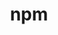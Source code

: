 ---
title: "npm"
layout: cache
categories: [package, develop-2025-01-26]
meta: {"versions": ["9.3.1"], "compilers": ["gcc@=10.5.0", "gcc@=11.1.0", "gcc@=11.4.0", "gcc@=13.3.0", "gcc@=9.4.0", "oneapi@=2024.2.1"], "oss": ["centos7", "rhel8", "ubuntu20.04", "ubuntu22.04"], "platforms": ["linux"], "targets": ["aarch64", "neoverse_v2", "ppc64le", "x86_64_v3"], "stacks": ["data-vis-sdk", "developer-tools-aarch64-linux-gnu", "developer-tools-x86_64_v3-linux-gnu", "e4s", "e4s-neoverse-v2", "e4s-oneapi", "e4s-power", "root"], "num_specs": 13, "num_specs_by_stack": {"root": 13, "developer-tools-x86_64_v3-linux-gnu": 1, "developer-tools-aarch64-linux-gnu": 1, "e4s-power": 1, "data-vis-sdk": 1, "e4s-neoverse-v2": 2, "e4s": 3, "e4s-oneapi": 4}}
spec_details: [{"hash": "gfsdt5gu2ehpzyf354x6zaozkp6qnnbe", "compiler": "gcc@=10.5.0", "versions": ["9.3.1"], "os": "centos7", "platform": "linux", "target": "x86_64_v3", "variants": ["build_system=generic"], "stacks": ["root", "developer-tools-x86_64_v3-linux-gnu"], "size": "-", "tarball": "https://binaries.spack.io/develop-2025-01-26/build_cache/linux-centos7-x86_64_v3/gcc-10.5.0/npm-9.3.1/linux-centos7-x86_64_v3-gcc-10.5.0-npm-9.3.1-gfsdt5gu2ehpzyf354x6zaozkp6qnnbe.spack"}, {"hash": "3mdp4czu2ljorwuc7x22gdqungkeigkf", "compiler": "gcc@=13.3.0", "versions": ["9.3.1"], "os": "rhel8", "platform": "linux", "target": "aarch64", "variants": ["build_system=generic"], "stacks": ["root", "developer-tools-aarch64-linux-gnu"], "size": "-", "tarball": "https://binaries.spack.io/develop-2025-01-26/build_cache/linux-rhel8-aarch64/gcc-13.3.0/npm-9.3.1/linux-rhel8-aarch64-gcc-13.3.0-npm-9.3.1-3mdp4czu2ljorwuc7x22gdqungkeigkf.spack"}, {"hash": "kzcickokw4qtcrwcgpbvjjxmwnzfqahb", "compiler": "gcc@=9.4.0", "versions": ["9.3.1"], "os": "ubuntu20.04", "platform": "linux", "target": "ppc64le", "variants": ["build_system=generic"], "stacks": ["root", "e4s-power"], "size": "-", "tarball": "https://binaries.spack.io/develop-2025-01-26/build_cache/linux-ubuntu20.04-ppc64le/gcc-9.4.0/npm-9.3.1/linux-ubuntu20.04-ppc64le-gcc-9.4.0-npm-9.3.1-kzcickokw4qtcrwcgpbvjjxmwnzfqahb.spack"}, {"hash": "cvtwmiysnanee7ckrncnyg3dkylc7gux", "compiler": "gcc@=11.1.0", "versions": ["9.3.1"], "os": "ubuntu20.04", "platform": "linux", "target": "x86_64_v3", "variants": ["build_system=generic"], "stacks": ["data-vis-sdk", "root"], "size": "-", "tarball": "https://binaries.spack.io/develop-2025-01-26/build_cache/linux-ubuntu20.04-x86_64_v3/gcc-11.1.0/npm-9.3.1/linux-ubuntu20.04-x86_64_v3-gcc-11.1.0-npm-9.3.1-cvtwmiysnanee7ckrncnyg3dkylc7gux.spack"}, {"hash": "rl3zrujbkriuxvr5iotabpfwppm3ktuw", "compiler": "gcc@=11.4.0", "versions": ["9.3.1"], "os": "ubuntu22.04", "platform": "linux", "target": "neoverse_v2", "variants": ["build_system=generic"], "stacks": ["root", "e4s-neoverse-v2"], "size": "-", "tarball": "https://binaries.spack.io/develop-2025-01-26/build_cache/linux-ubuntu22.04-neoverse_v2/gcc-11.4.0/npm-9.3.1/linux-ubuntu22.04-neoverse_v2-gcc-11.4.0-npm-9.3.1-rl3zrujbkriuxvr5iotabpfwppm3ktuw.spack"}, {"hash": "cha4cm7j7tedvyspnewxojmsh7zdkus7", "compiler": "gcc@=11.4.0", "versions": ["9.3.1"], "os": "ubuntu22.04", "platform": "linux", "target": "neoverse_v2", "variants": ["build_system=generic"], "stacks": ["root", "e4s-neoverse-v2"], "size": "-", "tarball": "https://binaries.spack.io/develop-2025-01-26/build_cache/linux-ubuntu22.04-neoverse_v2/gcc-11.4.0/npm-9.3.1/linux-ubuntu22.04-neoverse_v2-gcc-11.4.0-npm-9.3.1-cha4cm7j7tedvyspnewxojmsh7zdkus7.spack"}, {"hash": "flcx7wsmccgalv3mvatd53l26fae3wc3", "compiler": "gcc@=11.4.0", "versions": ["9.3.1"], "os": "ubuntu22.04", "platform": "linux", "target": "x86_64_v3", "variants": ["build_system=generic"], "stacks": ["root", "e4s"], "size": "-", "tarball": "https://binaries.spack.io/develop-2025-01-26/build_cache/linux-ubuntu22.04-x86_64_v3/gcc-11.4.0/npm-9.3.1/linux-ubuntu22.04-x86_64_v3-gcc-11.4.0-npm-9.3.1-flcx7wsmccgalv3mvatd53l26fae3wc3.spack"}, {"hash": "maj7boek5oqcyaairbbpbyy2tncze3jy", "compiler": "gcc@=11.4.0", "versions": ["9.3.1"], "os": "ubuntu22.04", "platform": "linux", "target": "x86_64_v3", "variants": ["build_system=generic"], "stacks": ["root", "e4s"], "size": "-", "tarball": "https://binaries.spack.io/develop-2025-01-26/build_cache/linux-ubuntu22.04-x86_64_v3/gcc-11.4.0/npm-9.3.1/linux-ubuntu22.04-x86_64_v3-gcc-11.4.0-npm-9.3.1-maj7boek5oqcyaairbbpbyy2tncze3jy.spack"}, {"hash": "rqce3fl37q7tpreus2675u36zzmfhwaq", "compiler": "gcc@=11.4.0", "versions": ["9.3.1"], "os": "ubuntu22.04", "platform": "linux", "target": "x86_64_v3", "variants": ["build_system=generic"], "stacks": ["root", "e4s"], "size": "-", "tarball": "https://binaries.spack.io/develop-2025-01-26/build_cache/linux-ubuntu22.04-x86_64_v3/gcc-11.4.0/npm-9.3.1/linux-ubuntu22.04-x86_64_v3-gcc-11.4.0-npm-9.3.1-rqce3fl37q7tpreus2675u36zzmfhwaq.spack"}, {"hash": "5cesoych26aorkxyufavr3cgg5pryvep", "compiler": "oneapi@=2024.2.1", "versions": ["9.3.1"], "os": "ubuntu22.04", "platform": "linux", "target": "x86_64_v3", "variants": ["build_system=generic"], "stacks": ["root", "e4s-oneapi"], "size": "-", "tarball": "https://binaries.spack.io/develop-2025-01-26/build_cache/linux-ubuntu22.04-x86_64_v3/oneapi-2024.2.1/npm-9.3.1/linux-ubuntu22.04-x86_64_v3-oneapi-2024.2.1-npm-9.3.1-5cesoych26aorkxyufavr3cgg5pryvep.spack"}, {"hash": "em5hawfgyt6rw5jdgjc4ublfr6cm74ch", "compiler": "oneapi@=2024.2.1", "versions": ["9.3.1"], "os": "ubuntu22.04", "platform": "linux", "target": "x86_64_v3", "variants": ["build_system=generic"], "stacks": ["root", "e4s-oneapi"], "size": "-", "tarball": "https://binaries.spack.io/develop-2025-01-26/build_cache/linux-ubuntu22.04-x86_64_v3/oneapi-2024.2.1/npm-9.3.1/linux-ubuntu22.04-x86_64_v3-oneapi-2024.2.1-npm-9.3.1-em5hawfgyt6rw5jdgjc4ublfr6cm74ch.spack"}, {"hash": "jd77ageeydr66ck34veiohwxf44ro4ab", "compiler": "oneapi@=2024.2.1", "versions": ["9.3.1"], "os": "ubuntu22.04", "platform": "linux", "target": "x86_64_v3", "variants": ["build_system=generic"], "stacks": ["root", "e4s-oneapi"], "size": "-", "tarball": "https://binaries.spack.io/develop-2025-01-26/build_cache/linux-ubuntu22.04-x86_64_v3/oneapi-2024.2.1/npm-9.3.1/linux-ubuntu22.04-x86_64_v3-oneapi-2024.2.1-npm-9.3.1-jd77ageeydr66ck34veiohwxf44ro4ab.spack"}, {"hash": "osc2awzgleqoryc6muy3ek4n6i7sfwqd", "compiler": "oneapi@=2024.2.1", "versions": ["9.3.1"], "os": "ubuntu22.04", "platform": "linux", "target": "x86_64_v3", "variants": ["build_system=generic"], "stacks": ["root", "e4s-oneapi"], "size": "-", "tarball": "https://binaries.spack.io/develop-2025-01-26/build_cache/linux-ubuntu22.04-x86_64_v3/oneapi-2024.2.1/npm-9.3.1/linux-ubuntu22.04-x86_64_v3-oneapi-2024.2.1-npm-9.3.1-osc2awzgleqoryc6muy3ek4n6i7sfwqd.spack"}]
---
